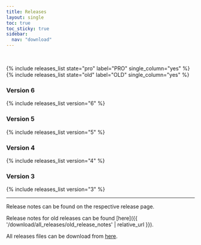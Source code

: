 ```yaml
---
title: Releases
layout: single
toc: true
toc_sticky: true
sidebar:
  nav: "download"
---
```


<br>

{% include releases_list state="pro" label="PRO" single_column="yes" %}
{% include releases_list state="old" label="OLD" single_column="yes" %}

### Version 6

{% include releases_list version="6" %}

### Version 5

{% include releases_list version="5" %}

### Version 4

{% include releases_list version="4" %}

### Version 3

{% include releases_list version="3" %}

<hr>

Release notes can be found on the respective release page.

Release notes for old releases can be found [here]({{ '/download/all_releases/old_release_notes' | relative_url }}).

All releases files can be download from [here](https://root.cern.ch/download/).